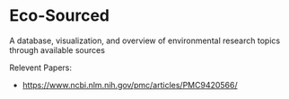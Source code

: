 # Eco-Sourced
A database, visualization, and overview of environmental research topics through available sources

Relevent Papers:
- https://www.ncbi.nlm.nih.gov/pmc/articles/PMC9420566/
